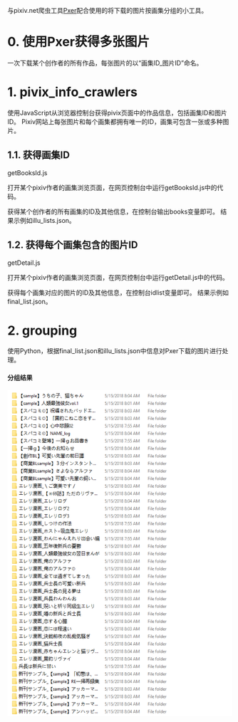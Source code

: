 与pixiv.net爬虫工具[Pxer](https://github.com/FoXZilla/Pxer)配合使用的将下载的图片按画集分组的小工具。
# 0. 使用Pxer获得多张图片
一次下载某个创作者的所有作品，每张图片的以“画集ID_图片ID”命名。
# 1. pivix_info_crawlers

使用JavaScript从浏览器控制台获得pivix页面中的作品信息，包括画集ID和图片ID。
Pixiv网站上每张图片和每个画集都拥有唯一的ID，画集可包含一张或多种图片。

## 1.1. 获得画集ID
getBooksId.js

打开某个pixiv作者的画集浏览页面，在网页控制台中运行getBooksId.js中的代码。

获得某个创作者的所有画集的ID及其他信息，在控制台输出books变量即可。
结果示例如illu_lists.json。

## 1.2. 获得每个画集包含的图片ID
getDetail.js

打开某个pixiv作者的画集浏览页面，在网页控制台中运行getDetail.js中的代码。

获得每个画集对应的图片的ID及其他信息，在控制台idlist变量即可。
结果示例如final_list.json。

# 2. grouping
使用Python，根据final_list.json和illu_lists.json中信息对Pxer下载的图片进行处理。

#### 分组结果
![结果示例](./img/分组示例.png)